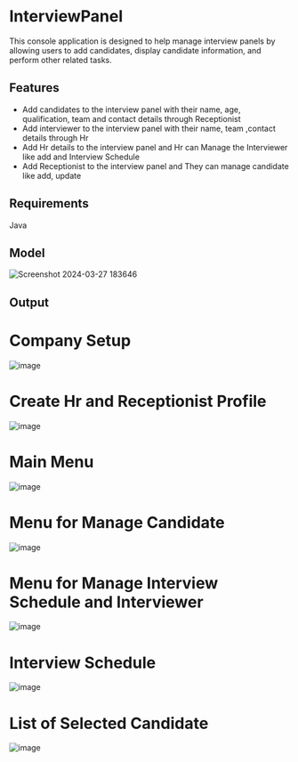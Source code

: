 
# InterviewPanel
This console application is designed to help manage interview panels by allowing users to add candidates, display candidate information, and perform other related tasks.
## Features
- Add candidates to the interview panel with their name, age, qualification, team and contact details through Receptionist
- Add interviewer to the interview panel with their name, team ,contact details through Hr
- Add Hr details to the interview panel and Hr can Manage the Interviewer like add and Interview Schedule 
- Add Receptionist to the interview panel and They can manage candidate like add, update 

## Requirements
Java 

## Model
![Screenshot 2024-03-27 183646](https://github.com/JayaGowryDev/InterviewPanel/assets/114066118/2cd7d513-3577-4c3c-b444-5d365fa8f0db)

## Output
# Company Setup
![image](https://github.com/JayaGowryDev/InterviewPanel/assets/114066118/7719f770-2188-423a-914d-dbf635c3b893)
# Create Hr and Receptionist Profile
![image](https://github.com/JayaGowryDev/InterviewPanel/assets/114066118/ae5ff57c-f69d-4c8a-b0ae-22eadffccea6)
# Main Menu
![image](https://github.com/JayaGowryDev/InterviewPanel/assets/114066118/3d8e61f5-0589-46d0-a119-c79cf2f43a2c)
# Menu for Manage Candidate
![image](https://github.com/JayaGowryDev/InterviewPanel/assets/114066118/c9f19b1f-787b-4edd-863f-b8580eb40a6d)
# Menu for Manage Interview Schedule and Interviewer
![image](https://github.com/JayaGowryDev/InterviewPanel/assets/114066118/c44e2759-df20-4987-b1e4-6075260d14f0)
# Interview Schedule
![image](https://github.com/JayaGowryDev/InterviewPanel/assets/114066118/d309c53d-e859-4866-b0fe-7b73f40d6434)
# List of Selected Candidate
![image](https://github.com/JayaGowryDev/InterviewPanel/assets/114066118/4cf773ab-bfb7-4d23-8f19-8cad1a3c0062)























